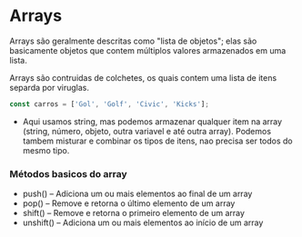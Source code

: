 # Arrays 

<p> Arrays são geralmente descritas como "lista de objetos"; elas são basicamente objetos que contem múltiplos valores armazenados em uma lista.
<p> Arrays são contruidas de colchetes, os quais contem uma lista de itens separda por viruglas. 

```js
const carros = ['Gol', 'Golf', 'Civic', 'Kicks'];
```
- Aqui usamos string, mas podemos armazenar qualquer item na array (string, número, objeto, outra variavel e até outra array). Podemos tambem misturar e combinar os tipos de itens, nao precisa ser todos do mesmo tipo.

### Métodos basicos do array

- push() – Adiciona um ou mais elementos ao final de um array
- pop() – Remove e retorna o último elemento de um array
- shift() – Remove e retorna o primeiro elemento de um array
- unshift() – Adiciona um ou mais elementos ao início de um array